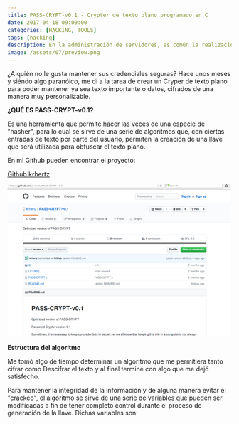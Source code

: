 ```yaml
---
title: PASS-CRYPT-v0.1 - Crypter de texto plano programado en C
date: 2017-04-18 09:00:00 
categories: [HACKING, TOOLS]
tags: [hacking]
description: En la administración de servidores, es común la realización de tareas tales como el logging de algún servicio o la ejecucución de scripts que realicen tareas específicas.
image: /assets/07/preview.png
---
```



¿A quién no le gusta mantener sus credenciales seguras? Hace unos meses y siéndo algo paranóico, me di a la tarea de crear un Cryper de texto plano para poder mantener ya sea texto importante o datos, cifrados de una manera muy personalizable.

**¿QUÉ ES PASS-CRYPT-v0.1?**

Es una herramienta  que permite hacer las veces de una especie de "hasher", para lo cual se sirve de una serie de algoritmos que, con ciertas entradas de texto por parte del usuario, permiten la creación de una llave que será utilizada para obfuscar el texto plano.

En mi Github pueden encontrar el proyecto:

[Github krhertz](https://github.com/krhertz/PASS-CRYPT-v0.1)

![PASS-CRYPT-V0.1](/assets/07/07.png)

**Estructura del algoritmo**

Me tomó algo de tiempo determinar un algoritmo que me permitiera tanto cifrar como Descifrar el texto y al final terminé con algo que me dejó satisfecho.

Para mantener la integridad de la información y de alguna manera evitar el "crackeo", el algoritmo se sirve de una serie de variables que pueden ser modificadas a fin de tener completo control durante el proceso de generación de la llave. Dichas variables son:
